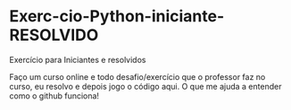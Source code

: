 # Exerc-cio-Python-iniciante-RESOLVIDO
Exercício  para Iniciantes e resolvidos 

Faço um curso online e todo desafio/exercício que o professor faz no curso, eu resolvo e depois jogo o código aqui.
O que me ajuda a entender como o github funciona!
